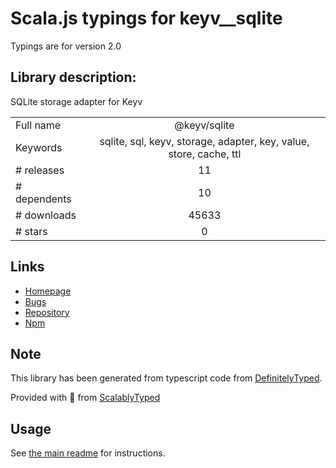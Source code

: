
# Scala.js typings for keyv__sqlite

Typings are for version 2.0

## Library description:
SQLite storage adapter for Keyv

|                    |                 |
| ------------------ | :-------------: |
| Full name          | @keyv/sqlite |
| Keywords           | sqlite, sql, keyv, storage, adapter, key, value, store, cache, ttl |
| # releases         | 11 |
| # dependents       | 10 |
| # downloads        | 45633 |
| # stars            | 0 |

## Links
- [Homepage](https://github.com/lukechilds/keyv-sqlite)
- [Bugs](https://github.com/lukechilds/keyv-sqlite/issues)
- [Repository](https://github.com/lukechilds/keyv-sqlite)
- [Npm](https://www.npmjs.com/package/%40keyv%2Fsqlite)
    


## Note
This library has been generated from typescript code from [DefinitelyTyped](https://definitelytyped.org).

Provided with :purple_heart: from [ScalablyTyped](https://github.com/oyvindberg/ScalablyTyped)

## Usage
See [the main readme](../../readme.md) for instructions.


